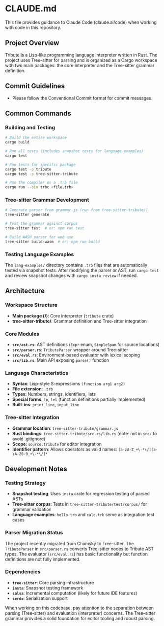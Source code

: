# CLAUDE.md

This file provides guidance to Claude Code (claude.ai/code) when working with code in this repository.

## Project Overview

Tribute is a Lisp-like programming language interpreter written in Rust. The project uses Tree-sitter for parsing and is organized as a Cargo workspace with two main packages: the core interpreter and the Tree-sitter grammar definition.

## Commit Guidelines

- Please follow the Conventional Commit format for commit messages.

## Common Commands

### Building and Testing
```bash
# Build the entire workspace
cargo build

# Run all tests (includes snapshot tests for language examples)
cargo test

# Run tests for specific package
cargo test -p tribute
cargo test -p tree-sitter-tribute

# Run the compiler on a .trb file
cargo run --bin trbc <file.trb>
```

### Tree-sitter Grammar Development
```bash
# Generate parser from grammar.js (run from tree-sitter-tribute/)
tree-sitter generate

# Test the grammar against corpus
tree-sitter test  # or: npm run test

# Build WASM parser for web use
tree-sitter build-wasm  # or: npm run build
```

### Testing Language Examples
The `lang-examples/` directory contains `.trb` files that are automatically tested via snapshot tests. After modifying the parser or AST, run `cargo test` and review snapshot changes with `cargo insta review` if needed.

## Architecture

### Workspace Structure
- **Main package (/)**: Core interpreter (`tribute` crate)
- **tree-sitter-tribute/**: Grammar definition and Tree-sitter integration

### Core Modules
- **`src/ast.rs`**: AST definitions (`Expr` enum, `SimpleSpan` for source locations)
- **`src/parser.rs`**: `TributeParser` wrapper around Tree-sitter
- **`src/eval.rs`**: Environment-based evaluator with lexical scoping
- **`src/lib.rs`**: Main API exposing `parse()` function

### Language Characteristics
- **Syntax**: Lisp-style S-expressions `(function arg1 arg2)`
- **File extension**: `.trb`
- **Types**: Numbers, strings, identifiers, lists
- **Special forms**: `fn`, `let` (function definitions partially implemented)
- **Built-ins**: `print_line`, `input_line`

### Tree-sitter Integration
- **Grammar location**: `tree-sitter-tribute/grammar.js`
- **Rust bindings**: `tree-sitter-tribute/src-rs/lib.rs` (note: not in `src/` to avoid .gitignore)
- **Scope**: `source.tribute` for editor integration
- **Identifier pattern**: Allows operators as valid names: `[a-zA-Z_+\-*\/][a-zA-Z0-9_+\-*\/]*`

## Development Notes

### Testing Strategy
- **Snapshot testing**: Uses `insta` crate for regression testing of parsed ASTs
- **Tree-sitter corpus**: Tests in `tree-sitter-tribute/test/corpus/` for grammar validation
- **Language examples**: `hello.trb` and `calc.trb` serve as integration test cases

### Parser Migration Status
The project recently migrated from Chumsky to Tree-sitter. The `TributeParser` in `src/parser.rs` converts Tree-sitter nodes to Tribute AST types. The evaluator (`src/eval.rs`) has basic functionality but function definitions are not fully implemented.

### Dependencies
- **`tree-sitter`**: Core parsing infrastructure
- **`insta`**: Snapshot testing framework
- **`salsa`**: Incremental computation (likely for future IDE features)
- **`serde`**: Serialization support

When working on this codebase, pay attention to the separation between parsing (Tree-sitter) and evaluation (interpreter) concerns. The Tree-sitter grammar provides a solid foundation for editor tooling and robust parsing.
